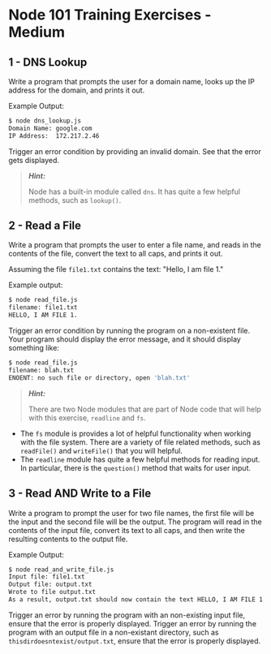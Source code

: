# Node 101 Training Exercises - Medium

## 1 - DNS Lookup

Write a program that prompts the user for a domain name, looks up the IP address for the domain, and prints it out.

Example Output:

```sh
$ node dns_lookup.js
Domain Name: google.com
IP Address:  172.217.2.46
```

Trigger an error condition by providing an invalid domain. See that the error gets displayed.

> ***Hint:***
>
> Node has a built-in module called `dns`. It has quite a few helpful methods, such as `lookup()`.

## 2 - Read a File

Write a program that prompts the user to enter a file name, and reads in the contents of the file, convert the text to all caps, and prints it out.

Assuming the file `file1.txt` contains the text: "Hello, I am file 1."

Example output:

```sh
$ node read_file.js
filename: file1.txt
HELLO, I AM FILE 1.
```

Trigger an error condition by running the program on a non-existent file. Your program should display the error message, and it should display something like:

```sh
$ node read_file.js
filename: blah.txt
ENOENT: no such file or directory, open 'blah.txt'
```

> ***Hint:***
> 
> There are two Node modules that are part of Node code that will help with this exercise, `readline` and `fs`.

- The `fs` module is provides a lot of helpful functionality when working with the file system. There are a variety of file related methods, such as `readFile()` and `writeFile()` that you will helpful.
- The `readline` module has quite a few helpful methods for reading input.  In particular, there is the `question()` method that waits for user input.

## 3 - Read AND Write to a File

Write a program to prompt the user for two file names, the first file will be the input and the second file will be the output. The program will read in the contents of the input file, convert its text to all caps, and then write the resulting contents to the output file.

Example Output:

```sh
$ node read_and_write_file.js
Input file: file1.txt
Output file: output.txt
Wrote to file output.txt
As a result, output.txt should now contain the text HELLO, I AM FILE 1
```

Trigger an error by running the program with an non-existing input file, ensure that the error is properly displayed. Trigger an error by running the program with an output file in a non-existant directory, such as `thisdirdoesntexist/output.txt`, ensure that the error is properly displayed.